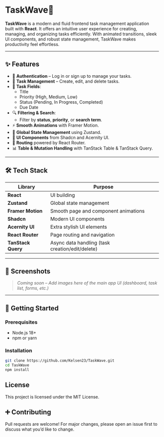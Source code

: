 # TaskWave🌊

**TaskWave** is a modern and fluid frontend task management application built with **React**. It offers an intuitive user experience for creating, managing, and organizing tasks efficiently. With animated transitions, sleek UI components, and robust state management, TaskWave makes productivity feel effortless.

---

## ✨ Features

- 🔐 **Authentication** – Log in or sign up to manage your tasks.
- 📝 **Task Management** – Create, edit, and delete tasks.
- 🎯 **Task Fields**:
  - Title
  - Priority (High, Medium, Low)
  - Status (Pending, In Progress, Completed)
  - Due Date
- 🔍 **Filtering & Search**:
  - Filter by **status**, **priority**, or **search term**.
- ⚡ **Smooth Animations** with Framer Motion.
- 🧠 **Global State Management** using Zustand.
- 🎨 **UI Components** from Shadcn and Acernity UI.
- 🧭 **Routing** powered by React Router.
- 📊 **Table & Mutation Handling** with TanStack Table & TanStack Query.

---

## 🛠️ Tech Stack

| Library | Purpose |
|--------|---------|
| **React** | UI building |
| **Zustand** | Global state management |
| **Framer Motion** | Smooth page and component animations |
| **Shadcn** | Modern UI components |
| **Acernity UI** | Extra stylish UI elements |
| **React Router** | Page routing and navigation |
| **TanStack Query** | Async data handling (task creation/edit/delete) |

---

## 📸 Screenshots

> *Coming soon – Add images here of the main app UI (dashboard, task list, forms, etc.)*

---

## 🚀 Getting Started

### Prerequisites

- Node.js 18+
- npm or yarn

### Installation

```bash
git clone https://github.com/Kelsen23/TaskWave.git
cd TaskWave
npm install
```

## License

This project is licensed under the MIT License.

## ➕ Contributing

Pull requests are welcome! For major changes, please open an issue first to discuss what you’d like to change.
